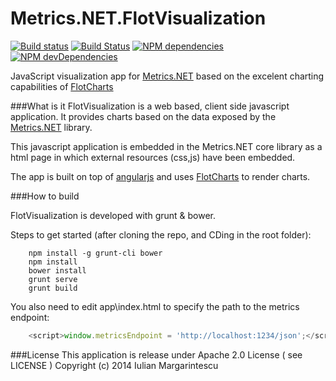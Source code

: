 Metrics.NET.FlotVisualization
=============================

[![Build status](https://ci.appveyor.com/api/projects/status/a1bamjqhttq745tf)](https://ci.appveyor.com/project/etishor/metrics-net-flotvisualization)
[![Build Status](https://api.travis-ci.org/etishor/Metrics.NET.FlotVisualization.svg)](https://travis-ci.org/etishor/Metrics.NET.FlotVisualization)
[![NPM dependencies](https://david-dm.org/etishor/Metrics.NET.FlotVisualization.png)](https://david-dm.org/etishor/Metrics.NET.FlotVisualization)
[![NPM devDependencies](https://david-dm.org/etishor/Metrics.NET.FlotVisualization/dev-status.png)](https://david-dm.org/etishor/Metrics.NET.FlotVisualization#info=devDependencies)

JavaScript visualization app for [Metrics.NET](https://github.com/etishor/Metrics.NET) based on the excelent charting capabilities of [FlotCharts](http://www.flotcharts.org/)

###What is it
FlotVisualization is a web based, client side javascript application. It provides charts based on the data exposed by the [Metrics.NET](https://github.com/etishor/Metrics.NET) library.

This javascript application is embedded  in the Metrics.NET core library as a html page in which external resources (css,js) have been embedded.

The app is built on top of [angularjs](http://angularjs.org/) and uses [FlotCharts](http://www.flotcharts.org/) to render charts.

###How to build

FlotVisualization is developed with grunt & bower. 

Steps to get started (after cloning the repo, and CDing in the root folder):

```shell
    npm install -g grunt-cli bower
    npm install
    bower install
    grunt serve
    grunt build
```

You also need to edit app\index.html to specify the path to the metrics endpoint:

```js
    <script>window.metricsEndpoint = 'http://localhost:1234/json';</script>
```

###License
This application is release under Apache 2.0 License ( see LICENSE ) Copyright (c) 2014 Iulian Margarintescu
